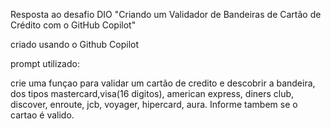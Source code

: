 Resposta ao desafio DIO "Criando um Validador de Bandeiras de Cartão de Crédito com o GitHub Copilot"  

criado usando o Github Copilot  

prompt utilizado:  

crie uma funçao para validar um cartão de credito e descobrir a bandeira, dos tipos mastercard,visa(16 digitos), american express, diners club, discover, enroute, jcb, voyager, hipercard, aura. Informe tambem se o cartao é valido.